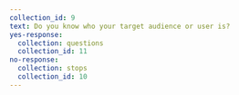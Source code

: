 ```yaml
---
collection_id: 9
text: Do you know who your target audience or user is?
yes-response:
  collection: questions
  collection_id: 11
no-response:
  collection: stops
  collection_id: 10
---
```

